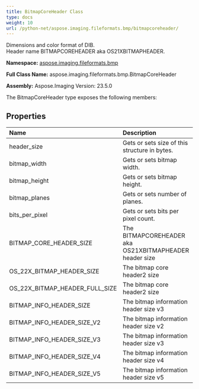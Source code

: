```yaml
---
title: BitmapCoreHeader Class
type: docs
weight: 10
url: /python-net/aspose.imaging.fileformats.bmp/bitmapcoreheader/
---
```


Dimensions and color format of DIB.<br/>            Header name BITMAPCOREHEADER aka OS21XBITMAPHEADER.

**Namespace:** [aspose.imaging.fileformats.bmp](/imaging/python-net/aspose.imaging.fileformats.bmp/)

**Full Class Name:** aspose.imaging.fileformats.bmp.BitmapCoreHeader

**Assembly:**  Aspose.Imaging Version: 23.5.0

The BitmapCoreHeader type exposes the following members:
## **Properties**
|**Name**|**Description**|
| :- | :- |
|header_size|Gets or sets size of this structure in bytes.|
|bitmap_width|Gets or sets bitmap width.|
|bitmap_height|Gets or sets bitmap height.|
|bitmap_planes|Gets or sets number of planes.|
|bits_per_pixel|Gets or sets bits per pixel count.|
|BITMAP_CORE_HEADER_SIZE|The BITMAPCOREHEADER aka OS21XBITMAPHEADER header size|
|OS_22X_BITMAP_HEADER_SIZE|The bitmap core header2 size|
|OS_22X_BITMAP_HEADER_FULL_SIZE|The bitmap core header2 size|
|BITMAP_INFO_HEADER_SIZE|The bitmap information header size v3|
|BITMAP_INFO_HEADER_SIZE_V2|The bitmap information header size v2|
|BITMAP_INFO_HEADER_SIZE_V3|The bitmap information header size v3|
|BITMAP_INFO_HEADER_SIZE_V4|The bitmap information header size v4|
|BITMAP_INFO_HEADER_SIZE_V5|The bitmap information header size v5|
